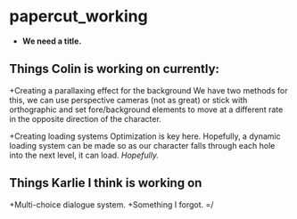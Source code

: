 # papercut_working

+ **We need a title.**

## Things Colin is working on currently:

+Creating a parallaxing effect for the background
  We have two methods for this, we can use perspective cameras (not as great) or stick with orthographic and set fore/background elements to move at a different rate in the opposite direction of the character.
  
+Creating loading systems
  Optimization is key here. Hopefully, a dynamic loading system can be made so as our character falls through each hole into the next level, it can load. _Hopefully._
  
  
## Things Karlie I think is working on

+Multi-choice dialogue system.
+Something I forgot. =/
